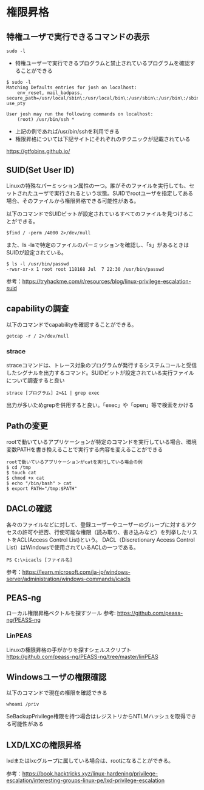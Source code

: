 # 権限昇格

## 特権ユーザで実行できるコマンドの表示
```
sudo -l
```

* 特権ユーザーで実行できるプログラムと禁止されているプログラムを確認することができる

```
$ sudo -l
Matching Defaults entries for josh on localhost:
    env_reset, mail_badpass, secure_path=/usr/local/sbin\:/usr/local/bin\:/usr/sbin\:/usr/bin\:/sbin\:/bin\:/snap/bin, use_pty

User josh may run the following commands on localhost:
    (root) /usr/bin/ssh *
```
* 上記の例であれば/usr/bin/sshを利用できる
* 権限昇格については下記サイトにそれぞれのテクニックが記載されている

https://gtfobins.github.io/

## SUID(Set User ID)
Linuxの特殊なパーミッション属性の一つ。誰がそのファイルを実行しても、セットされたユーザで実行されるという状態。SUIDでrootユーザを指定してある場合、そのファイルから権限昇格できる可能性がある。

以下のコマンドでSUIDビットが設定されているすべてのファイルを見つけることができる。
```
$find / -perm /4000 2>/dev/null
```

また、ls -laで特定のファイルのパーミッションを確認し、「s」があるときはSUIDが設定されている。
```
$ ls -l /usr/bin/passwd
-rwsr-xr-x 1 root root 118168 Jul  7 22:30 /usr/bin/passwd  
```

参考：https://tryhackme.com/r/resources/blog/linux-privilege-escalation-suid

## capabilityの調査
以下のコマンドでcapabilityを確認することができる。
```
getcap -r / 2>/dev/null
```

### strace
straceコマンドは、トレース対象のプログラムが発行するシステムコールと受信したシグナルを出力するコマンド。SUIDビットが設定されている実行ファイルについて調査すると良い

```
strace [プログラム] 2>&1 | grep exec
```
出力が多いためgrepを併用すると良い。「exec」や「open」等で検索をかける


## Pathの変更
rootで動いているアプリケーションが特定のコマンドを実行している場合、環境変数PATHを書き換えることで実行する内容を変えることができる

```
rootで動いているアプリケーションがcatを実行している場合の例
$ cd /tmp
$ touch cat
$ chmod +x cat
$ echo "/bin/bash" > cat
$ export PATH="/tmp:$PATH"
```

## DACLの確認
各々のファイルなどに対して、登録ユーザーやユーザーのグループに対するアクセスの許可や拒否、行使可能な権限（読み取り、書き込みなど）を列挙したリストをACL(Access Control List)という。
DACL（Discretionary Access Control List）はWindowsで使用されているACLの一つである。

```
PS C:\>icacls [ファイル名]
```
参考：https://learn.microsoft.com/ja-jp/windows-server/administration/windows-commands/icacls

## PEAS-ng
ローカル権限昇格ベクトルを探すツール
参考: https://github.com/peass-ng/PEASS-ng

### LinPEAS
Linuxの権限昇格の手がかりを探すシェルスクリプト
https://github.com/peass-ng/PEASS-ng/tree/master/linPEAS

## Windowsユーザの権限確認
以下のコマンドで現在の権限を確認できる
```
whoami /priv
```
SeBackupPrivilege権限を持つ場合はレジストリからNTLMハッシュを取得できる可能性がある


## LXD/LXCの権限昇格
lxdまたはlxcグループに属している場合は、rootになることができる。

参考：https://book.hacktricks.xyz/linux-hardening/privilege-escalation/interesting-groups-linux-pe/lxd-privilege-escalation

